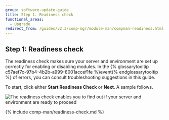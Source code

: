 ```yaml
---
group: software-update-guide
title: Step 1. Readiness check
functional_areas:
  - Upgrade
redirect_from: /guides/v2.3/comp-mgr/module-man/compman-readiness.html
---
```


## Step 1: Readiness check

The readiness check makes sure your server and environment are set up correctly for enabling or disabling modules. In the {% glossarytooltip c57aef7c-97b4-4b2b-a999-8001accef1fe %}event{% endglossarytooltip %} of errors, you can consult troubleshooting suggestions in this guide.

To start, click either **Start Readiness Check** or **Next**. A sample follows.

![The readiness check enables you to find out if your server and environment are ready to proceed]({{site.baseurl}}/static/images/modman_readiness.png)

{% include comp-man/readiness-check.md %}

